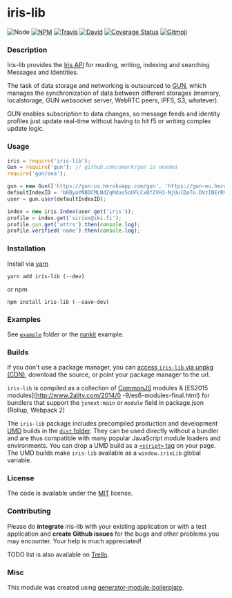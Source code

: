 # iris-lib

![Node](https://img.shields.io/node/v/iris-lib.svg?style=flat-square)
[![NPM](https://img.shields.io/npm/v/iris-lib.svg?style=flat-square)](https://www.npmjs.com/package/iris-lib)
[![Travis](https://img.shields.io/travis/irislib/iris-lib/master.svg?style=flat-square)](https://travis-ci.org/irislib/iris-lib)
[![David](https://img.shields.io/david/irislib/iris-lib.svg?style=flat-square)](https://david-dm.org/irislib/iris-lib)
[![Coverage Status](https://img.shields.io/coveralls/irislib/iris-lib.svg?style=flat-square)](https://coveralls.io/github/irislib/iris-lib)
[![Gitmoji](https://img.shields.io/badge/gitmoji-%20😜%20😍-FFDD67.svg?style=flat-square)](https://gitmoji.carloscuesta.me/)

### Description
Iris-lib provides the [Iris API](http://docs.iris.to/) for reading, writing, indexing and searching Messages and Identities.

The task of data storage and networking is outsourced to [GUN](https://github.com/amark/gun), which manages the synchronization of data between different storages (memory, localstorage, GUN websocket server, WebRTC peers, IPFS, S3, whatever).

GUN enables subscription to data changes, so message feeds and identity profiles just update real-time without having to hit f5 or writing complex update logic.

### Usage

```js
iris = require('iris-lib');
Gun = require('gun'); // github.com/amark/gun is needed
require('gun/sea');

gun = new Gun(['https://gun-us.herokuapp.com/gun', 'https://gun-eu.herokuapp.com/gun']);
defaultIndexID = 'b8ByaYNBDCMLNdZqMdas5oUFLCxBf2VH3-NjUulDaTo.DVzINErRVs6m5tyjAux6fcNfndadcgZVN5hLSwYTCLc';
user = gun.user(defaultIndexID);

index = new iris.Index(user.get('iris'));
profile = index.get('sirius@iki.fi');
profile.gun.get('attrs').then(console.log);
profile.verified('name').then(console.log);

```

### Installation

Install via [yarn](https://github.com/yarnpkg/yarn)

	yarn add iris-lib (--dev)

or npm

	npm install iris-lib (--save-dev)

### Examples

See [`example`](example/script.js) folder or the [runkit](https://runkit.com/irislib/iris-lib) example.

### Builds

If you don't use a package manager, you can [access `iris-lib` via unpkg (CDN)](https://unpkg.com/iris-lib/), download the source, or point your package manager to the url.

`iris-lib` is compiled as a collection of [CommonJS](http://webpack.github.io/docs/commonjs.html) modules & [ES2015 modules](http://www.2ality.com/2014/0
  -9/es6-modules-final.html) for bundlers that support the `jsnext:main` or `module` field in package.json (Rollup, Webpack 2)

The `iris-lib` package includes precompiled production and development [UMD](https://github.com/umdjs/umd) builds in the [`dist` folder](https://unpkg.com/iris-lib/dist/). They can be used directly without a bundler and are thus compatible with many popular JavaScript module loaders and environments. You can drop a UMD build as a [`<script>` tag](https://unpkg.com/iris-lib) on your page. The UMD builds make `iris-lib` available as a `window.irisLib` global variable.

### License

The code is available under the [MIT](LICENSE) license.

### Contributing

Please do **integrate** iris-lib with your existing application or with a test application and **create Github issues** for the bugs and other problems you may encounter. Your help is much appreciated!

TODO list is also available on [Trello](https://trello.com/b/8qUutkmP/iris).

### Misc

This module was created using [generator-module-boilerplate](https://github.com/duivvv/generator-module-boilerplate).
